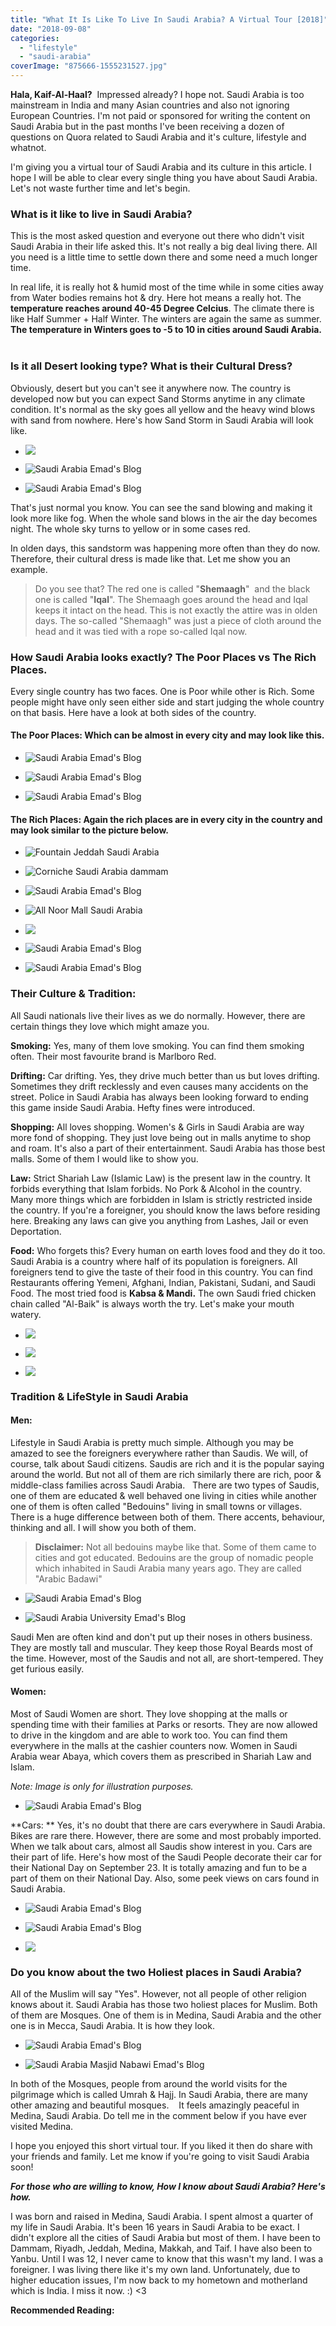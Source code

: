 ```yaml
---
title: "What It Is Like To Live In Saudi Arabia? A Virtual Tour [2018]"
date: "2018-09-08"
categories: 
  - "lifestyle"
  - "saudi-arabia"
coverImage: "875666-1555231527.jpg"
---
```


**Hala, Kaif-Al-Haal?**  Impressed already? I hope not. Saudi Arabia is too mainstream in India and many Asian countries and also not ignoring European Countries. I'm not paid or sponsored for writing the content on Saudi Arabia but in the past months I've been receiving a dozen of questions on Quora related to Saudi Arabia and it's culture, lifestyle and whatnot. 

I'm giving you a virtual tour of Saudi Arabia and its culture in this article. I hope I will be able to clear every single thing you have about Saudi Arabia. Let's not waste further time and let's begin.  

### **What is it like to live in Saudi Arabia?**

This is the most asked question and everyone out there who didn't visit Saudi Arabia in their life asked this. It's not really a big deal living there. All you need is a little time to settle down there and some need a much longer time.  

In real life, it is really hot & humid most of the time while in some cities away from Water bodies remains hot & dry. Here hot means a really hot. The **temperature reaches around 40-45 Degree Celcius**. The climate there is like Half Summer + Half Winter. The winters are again the same as summer. **The temperature in Winters goes to -5 to 10 in cities around Saudi Arabia.**  

### **Is it all Desert looking type? What is their Cultural Dress?**

Obviously, desert but you can't see it anywhere now. The country is developed now but you can expect Sand Storms anytime in any climate condition. It's normal as the sky goes all yellow and the heavy wind blows with sand from nowhere. Here's how Sand Storm in Saudi Arabia will look like.

- ![](/posts/2018/09/images/000cf1bdd03f0c8ae79600.jpg)
    
- ![Saudi Arabia Emad's Blog](/posts/2018/09/images/32017232220574048900022.jpg)
    
- ![Saudi Arabia Emad's Blog](/posts/2018/09/images/875666-1555231527.jpg)
    

That's just normal you know. You can see the sand blowing and making it look more like fog. When the whole sand blows in the air the day becomes night. The whole sky turns to yellow or in some cases red. 

In olden days, this sandstorm was happening more often than they do now. Therefore, their cultural dress is made like that. Let me show you an example.

> Do you see that? The red one is called "**Shemaagh**"  and the black one is called "**Iqal**". The Shemaagh goes around the head and Iqal keeps it intact on the head. This is not exactly the attire was in olden days. The so-called "Shemaagh" was just a piece of cloth around the head and it was tied with a rope so-called Iqal now. 

### **How Saudi Arabia looks exactly? The Poor Places vs The Rich Places.**

Every single country has two faces. One is Poor while other is Rich. Some people might have only seen either side and start judging the whole country on that basis. Here have a look at both sides of the country.

#### **The Poor Places:** Which can be almost in every city and may look like this.

- ![Saudi Arabia Emad's Blog](/posts/2018/09/images/maxresdefault-2B-25281-2529-1024x576.jpg)
    
- ![Saudi Arabia Emad's Blog](/posts/2018/09/images/maxresdefault-1024x576.jpg)
    
- ![Saudi Arabia Emad's Blog](/posts/2018/09/images/369530.jpg)
    

#### **The Rich Places:** Again the rich places are in every city in the country and may look similar to the picture below.

- ![Fountain Jeddah Saudi Arabia](/posts/2018/09/images/9388347582_5233b69cd7_b-1024x680.jpg)
    
- ![Corniche Saudi Arabia dammam](/posts/2018/09/images/02380-dammam-corniche_l-1024x350.jpg)
    
- ![Saudi Arabia Emad's Blog](/posts/2018/09/images/Panorama.jpg)
    
- ![All Noor Mall Saudi Arabia](/posts/2018/09/images/Alnoor-2BMall-1024x505.jpg)
    
- ![](/posts/2018/09/images/maxresdefault-2B-25282-2529-1024x576.jpg)
    
- ![Saudi Arabia Emad's Blog](/posts/2018/09/images/am.jpg)
    
- ![Saudi Arabia Emad's Blog](/posts/2018/09/images/mustang_club_of_saudi_arabia_by_hzon-d7czdnd-1024x640.jpg)
    

### **Their Culture & Tradition:**

All Saudi nationals live their lives as we do normally. However, there are certain things they love which might amaze you.  

**Smoking:** Yes, many of them love smoking. You can find them smoking often. Their most favourite brand is Marlboro Red.  

**Drifting:** Car drifting. Yes, they drive much better than us but loves drifting. Sometimes they drift recklessly and even causes many accidents on the street. Police in Saudi Arabia has always been looking forward to ending this game inside Saudi Arabia. Hefty fines were introduced.  

**Shopping:** All loves shopping. Women's & Girls in Saudi Arabia are way more fond of shopping. They just love being out in malls anytime to shop and roam. It's also a part of their entertainment. Saudi Arabia has those best malls. Some of them I would like to show you.

**Law:** Strict Shariah Law (Islamic Law) is the present law in the country. It forbids everything that Islam forbids. No Pork & Alcohol in the country. Many more things which are forbidden in Islam is strictly restricted inside the country. If you're a foreigner, you should know the laws before residing here. Breaking any laws can give you anything from Lashes, Jail or even Deportation.  

**Food:** Who forgets this? Every human on earth loves food and they do it too. Saudi Arabia is a country where half of its population is foreigners. All foreigners tend to give the taste of their food in this country. You can find Restaurants offering Yemeni, Afghani, Indian, Pakistani, Sudani, and Saudi Food. The most tried food is **Kabsa & Mandi.** The own Saudi fried chicken chain called "Al-Baik" is always worth the try. Let's make your mouth watery.  

- ![](/posts/2018/09/images/al-baik.jpg)
    
- ![](/posts/2018/09/images/fixedw_large_4x.jpg)
    
- ![](/posts/2018/09/images/images.jpg)
    

### **Tradition & LifeStyle in Saudi Arabia**

#### **Men:**

Lifestyle in Saudi Arabia is pretty much simple. Although you may be amazed to see the foreigners everywhere rather than Saudis. We will, of course, talk about Saudi citizens. Saudis are rich and it is the popular saying around the world. But not all of them are rich similarly there are rich, poor & middle-class families across Saudi Arabia.   There are two types of Saudis, one of them are educated & well behaved one living in cities while another one of them is often called "Bedouins" living in small towns or villages. There is a huge difference between both of them. There accents, behaviour, thinking and all. I will show you both of them.  

> **Disclaimer:** Not all bedouins maybe like that. Some of them came to cities and got educated. Bedouins are the group of nomadic people which inhabited in Saudi Arabia many years ago. They are called "Arabic Badawi"  

- ![Saudi Arabia Emad's Blog](/posts/2018/09/images/83012802-10-2.jpg)
    
- ![Saudi Arabia University Emad's Blog](/posts/2018/09/images/ShowImage.jpg)
    

Saudi Men are often kind and don't put up their noses in others business. They are mostly tall and muscular. They keep those Royal Beards most of the time. However, most of the Saudis and not all, are short-tempered. They get furious easily. 

#### **Women:**

Most of Saudi Women are short. They love shopping at the malls or spending time with their families at Parks or resorts. They are now allowed to drive in the kingdom and are able to work too. You can find them everywhere in the malls at the cashier counters now. Women in Saudi Arabia wear Abaya, which covers them as prescribed in Shariah Law and Islam.   

_Note: Image is only for illustration purposes._

- ![Saudi Arabia Emad's Blog](/posts/2018/09/images/saudi-women-resized.jpg)
    

**Cars: ** Yes, it's no doubt that there are cars everywhere in Saudi Arabia. Bikes are rare there. However, there are some and most probably imported. When we talk about cars, almost all Saudis show interest in you. Cars are their part of life. Here's how most of the Saudi People decorate their car for their National Day on September 23. It is totally amazing and fun to be a part of them on their National Day. Also, some peek views on cars found in Saudi Arabia.

- ![Saudi Arabia Emad's Blog](/posts/2018/09/images/legacy-news-330-1257.jpg)
    
- ![Saudi Arabia Emad's Blog](/posts/2018/09/images/a364b623cb2bf0c3b4f4c3eeb8d44d7c9775e12b.jpg)
    
- ![](/posts/2018/09/images/7433100362_9e4c6b72d8_b-1024x683.jpg)
    

### **Do you know about the two Holiest places in Saudi Arabia?**

All of the Muslim will say "Yes". However, not all people of other religion knows about it. Saudi Arabia has those two holiest places for Muslim. Both of them are Mosques. One of them is in Medina, Saudi Arabia and the other one is in Mecca, Saudi Arabia. It is how they look.  

- ![Saudi Arabia Emad's Blog](/posts/2018/09/images/masjid-nabawi-1024x607-1024x607.jpg)
    
- ![Saudi Arabia Masjid Nabawi Emad's Blog](/posts/2018/09/images/masjid-al-haram-1-1024x602-1024x602.jpg)
    

In both of the Mosques, people from around the world visits for the pilgrimage which is called Umrah & Hajj. In Saudi Arabia, there are many other amazing and beautiful mosques.    It feels amazingly peaceful in Medina, Saudi Arabia. Do tell me in the comment below if you have ever visited Medina.   

I hope you enjoyed this short virtual tour. If you liked it then do share with your friends and family. Let me know if you're going to visit Saudi Arabia soon!    

_**For those who are willing to know, How I know about Saudi Arabia? Here's how.**_  

I was born and raised in Medina, Saudi Arabia. I spent almost a quarter of my life in Saudi Arabia. It's been 16 years in Saudi Arabia to be exact. I didn't explore all the cities of Saudi Arabia but most of them. I have been to Dammam, Riyadh, Jeddah, Medina, Makkah, and Taif. I have also been to Yanbu. Until I was 12, I never came to know that this wasn't my land. I was a foreigner. I was living there like it's my own land. Unfortunately, due to higher education issues, I'm now back to my hometown and motherland which is India. I miss it now. :) <3  

**Recommended Reading:**
